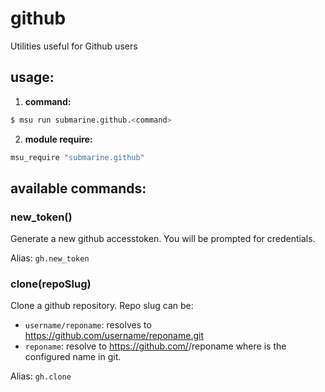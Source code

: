 
# github

Utilities useful for Github users


## usage:

1. **command:**

  ```bash
  $ msu run submarine.github.<command>
  ```

2. **module require:**

  ```bash
  msu_require "submarine.github"
  ```

## available commands:

### new_token()

Generate a new github accesstoken. You will be prompted for credentials.

Alias: `gh.new_token`


### clone(repoSlug)

Clone a github repository. Repo slug can be:
  * `username/reponame`: resolves to https://github.com/username/reponame.git
  * `reponame`: resolve to https://github.com/<username>/reponame where <username> is the configured name in git.

Alias: `gh.clone`
